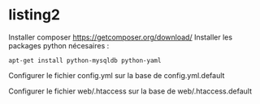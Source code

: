 listing2
========

Installer composer https://getcomposer.org/download/
Installer les packages python nécesaires :
```
apt-get install python-mysqldb python-yaml
```

Configurer le fichier config.yml sur la base de config.yml.default

Configurer le fichier web/.htaccess sur la base de web/.htaccess.default
